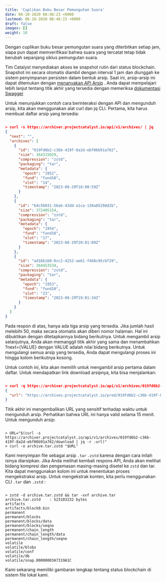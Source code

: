 ```yaml
---
title: 'Cuplikan Buku Besar Pemungutan Suara'
date: 06-10-2020 08:48:23 +0000
lastmod: 06-10-2020 08:48:23 +0000
draft: false
images: []
weight: 10
---
```


Dengan cuplikan buku besar pemungutan suara yang diterbitkan setiap jam, siapa pun dapat memverifikasi bahwa suara yang tercatat tetap tidak berubah sepanjang siklus pemungutan suara.

Tim Catalyst menyediakan akses ke snapshot rutin dari status blockchain. Snapshot ini secara otomatis diambil dengan interval 1 jam dan diunggah ke sistem penyimpanan persisten dalam bentuk arsip. Saat ini, arsip-arsip ini dapat ditemukan dengan [menanyakan API Arsip](https://archiver.projectcatalyst.io/api/v1/archives/) . Anda dapat mempelajari lebih lanjut tentang titik akhir yang tersedia dengan memeriksa [dokumentasi Swagger](https://archiver.projectcatalyst.io/swagger/index.html)

Untuk menunjukkan contoh cara berinteraksi dengan API dan mengunduh arsip, kita akan menggunakan alat curl dan jq CLI. Pertama, kita harus membuat daftar arsip yang tersedia:

```json

> curl -s https://archiver.projectcatalyst.io/api/v1/archives/ | jq
{
  "next": "",
  "archives": [
    {
      "id": "019fd6b2-c36b-419f-8a2d-ebf06b91a762",
      "size": 364315029,
      "compression": "zstd",
      "packaging": "tar",
      "metadata": {
        "epoch": "1952",
        "fund": "fund10",
        "slot": "14",
        "timestamp": "2023-08-29T18:00:59Z"
      }
    },
    {
      "id": "64c56031-56ab-43dd-a1ca-138a85298d2b",
      "size": 372405154,
      "compression": "zstd",
      "packaging": "tar",
      "metadata": {
        "epoch": "1954",
        "fund": "fund10",
        "slot": "17",
        "timestamp": "2023-08-29T20:01:09Z"
      }
    },
    {
      "id": "ad16b160-0cc2-4252-ae61-f468c95cbf29",
      "size": 364453534,
      "compression": "zstd",
      "packaging": "tar",
      "metadata": {
        "epoch": "1953",
        "fund": "fund10",
        "slot": "23",
        "timestamp": "2023-08-29T19:01:34Z"
      }
    }
  ]
}

```

Pada respon di atas, hanya ada tiga arsip yang tersedia. Jika jumlah hasil melebihi 50, maka secara otomatis akan diberi nomor halaman. Hal ini dibuktikan dengan ditetapkannya bidang berikutnya. Untuk mengambil arsip selanjutnya, Anda akan memanggil titik akhir yang sama dan menambahkan ?next={VALUE} dengan VALUE adalah nilai bidang berikutnya. Untuk mengulangi semua arsip yang tersedia, Anda dapat mengulangi proses ini hingga kolom berikutnya kosong.

Untuk contoh ini, kita akan memilih untuk mengambil arsip pertama dalam daftar. Untuk mendapatkan link download arsipnya, kita bisa menjalankan:

```json

> curl -q https://archiver.projectcatalyst.io/api/v1/archives/019fd6b2-c36b-419f-8a2d-ebf06b91a762/download | jq
{
  "url": "https://archives.projectcatalyst.io/prod/019fd6b2-c36b-419f-8a2d-ebf06b91a762?Expires=1693341938&Signature=R5CJdg4GZCHHGakePZJIHaYHSOthO-RuIAuiGwcLTnD3MZrtxUMWQFvLdSpWrl6dqPB6VNNeS5sMp9pK7x-JmuBvnZ3XZNUEcBA9XLlMgIZJQDD7l6JEgCtKWRiOFPbOSUZSLQMhD6mbL2koARzdZjkzLDjPFFf33~vU89qZzt-VaaMseDUtGv-6zU6ANh2RkUvWD9UCUDTwoU9VjrMhwPfrx2kaWGIkt5a3NqxkNmti7SVdwtcsKWN7wuLQNaks-PJnrTKwtp7Qc8Ll3vrf846vJWzH3UVDwDB0vbk1nVcysijEaj6m7DcWA5TR7Di84FHjYf9zmTJYeeC71Ht8mw__&Key-Pair-Id=K36UOCCH06A5FV"
}

```

Titik akhir ini mengembalikan URL yang sensitif terhadap waktu untuk mengunduh arsip. Perhatikan bahwa URL ini hanya valid selama 15 menit. Untuk mengunduh arsip:

```linux

> URL="$(curl -s https://archiver.projectcatalyst.io/api/v1/archives/019fd6b2-c36b-419f-8a2d-ebf06b91a762/download | jq -r .url)"
> curl -o archive.tar.zstd "$URL"

```

Kami menyimpan file sebagai arsip `.tar` `.zstd` karena dengan cara inilah isinya diarsipkan. Jika Anda melihat kembali respons API, Anda akan melihat bidang kompresi dan pengemasan masing-masing disetel ke `zstd` dan tar. Kita dapat menggunakan kolom ini untuk menentukan proses mengekstraksi arsip. Untuk mengekstrak konten, kita perlu menggunakan CLI `.tar` dan `.zstd` :

```linux

> zstd -d archive.tar.zstd && tar -xvf archive.tar
archive.tar.zstd    : 523103232 bytes
artifacts
artifacts/block0.bin
permanent
permanent/blocks
permanent/blocks/data
permanent/blocks/seqno
permanent/chain_length
permanent/chain_length/data
permanent/chain_length/seqno
volatile
volatile/blobs
volatile/conf
volatile/db
volatile/snap.00000003A7319A1C

```

Kami sekarang memiliki gambaran lengkap tentang status blockchain di sistem file lokal kami.
